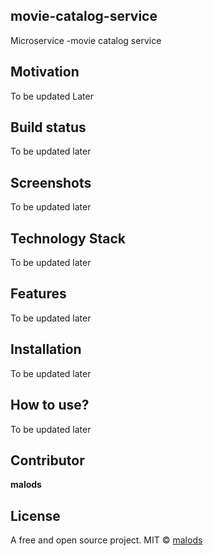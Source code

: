 ## movie-catalog-service
Microservice -movie catalog service

## Motivation
To be updated Later

## Build status
To be updated later

## Screenshots
To be updated later

## Technology Stack
To be updated later

## Features
To be updated later

## Installation
To be updated later

## How to use?
To be updated later

## Contributor

**malods**

## License
A free and open source project.
MIT © [malods]()